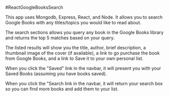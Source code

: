 #ReactGoogleBooksSearch

This app uses Mongodb, Express, React, and Node.  It allows you to search Google Books with any titles/topics you would like to read about.

The search sections allows you query any book in the Google Books library and returns the top 5 matches based on your query.

The listed results will show you the title, author, brief description, a thumbnail image of the cover (if available), a link to go purchase the book from Google Books, and a link to Save it to your own personal list.

When you click the "Saved" link in the navbar, it will present you with your Saved Books (assuming you have books saved).

When you click the "Search link in the navbar, it will return your search box so you can find more books and add them to your list.
